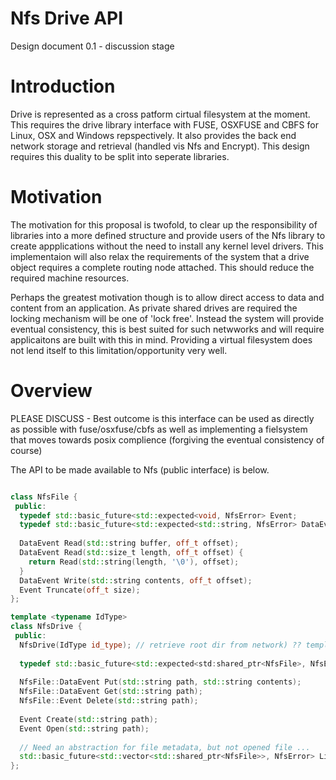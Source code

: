 Nfs Drive API
=========

Design document 0.1 - discussion stage

Introduction
============

Drive is represented as a cross patform cirtual filesystem at the moment. This requires the drive library interface with FUSE, OSXFUSE and CBFS for Linux, OSX and Windows repspectively. It also provides the back end network storage and retrieval (handled vis Nfs and Encrypt). This design requires this duality to be split into seperate libraries. 

Motivation
==========

The motivation for this proposal is twofold, to clear up the responsibility of libraries into a more defined structure and provide users of the Nfs library to create appplications without the need to install any kernel level drivers. This implementaion will also relax the requirements of the system that a drive object requires a complete routing node attached. This should reduce the required machine resources. 

Perhaps the greatest motivation though is to allow direct access to data and content from an application. As private shared drives are required the locking mechanism will be one of 'lock free'. Instead the system will provide eventual consistency, this is best suited for such netwworks and will require applicaitons are built with this in mind. Providing a virtual filesystem does not lend itself to this limitation/opportunity very well. 


Overview
=========

PLEASE DISCUSS - Best outcome is this interface can be used as directly as possible with fuse/osxfuse/cbfs as well as implementing a fielsystem that moves towards posix complience (forgiving the eventual consistency of course)


The API to be made available to Nfs (public interface) is below.
```C++

class NfsFile {
 public:
  typedef std::basic_future<std::expected<void, NfsError> Event;
  typedef std::basic_future<std::expected<std::string, NfsError> DataEvent;
  
  DataEvent Read(std::string buffer, off_t offset);
  DataEvent Read(std::size_t length, off_t offset) {
    return Read(std::string(length, '\0'), offset);
  }
  DataEvent Write(std::string contents, off_t offset);
  Event Truncate(off_t size);
};

template <typename IdType>
class NfsDrive {
 public:
  NfsDrive(IdType id_type); // retrieve root dir from network) ?? template or pass the root dir ??
  
  typedef std::basic_future<std::expected<std:shared_ptr<NfsFile>, NfsError> Event;
  
  NfsFile::DataEvent Put(std::string path, std::string contents);
  NfsFile::DataEvent Get(std::string path);
  NfsFile::Event Delete(std::string path);
  
  Event Create(std::string path);
  Event Open(std::string path);
  
  // Need an abstraction for file metadata, but not opened file ...
  std::basic_future<std::vector<std::shared_ptr<NfsFile>>, NfsError> ListDirectory(std::string path);
};
```

